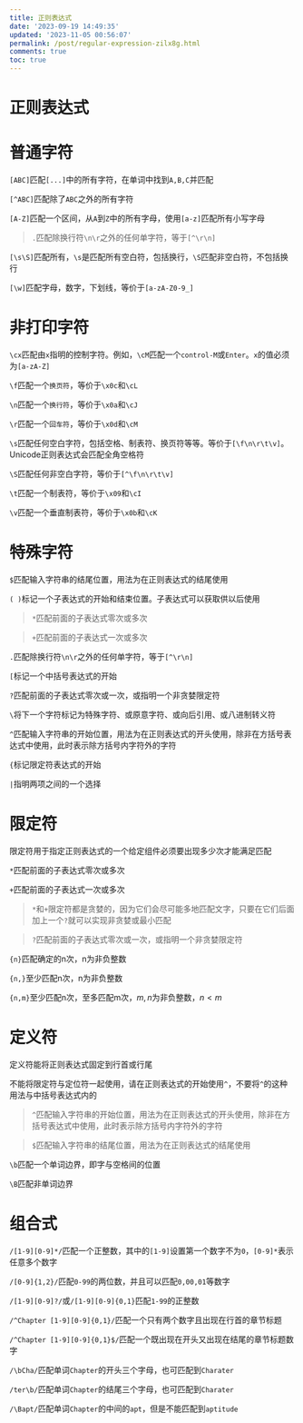 ```yaml
---
title: 正则表达式
date: '2023-09-19 14:49:35'
updated: '2023-11-05 00:56:07'
permalink: /post/regular-expression-zilx8g.html
comments: true
toc: true
---
```




# 正则表达式

# 普通字符

​`[ABC]`​匹配`[...]`​中的所有字符，在单词中找到`A,B,C`​并匹配

​`[^ABC]`​匹配除了`ABC`​之外的所有字符

​`[A-Z]`​匹配一个区间，从`A`​到`Z`​中的所有字母，使用`[a-z]`​匹配所有小写字母

> ​`.`​匹配除换行符`\n\r`​之外的任何单字符，等于`[^\r\n]`​

​`[\s\S]`​匹配所有，`\s`​是匹配所有空白符，包括换行，`\S`​匹配非空白符，不包括换行

​`[\w]`​匹配字母，数字，下划线，等价于`[a-zA-Z0-9_]`​

# 非打印字符

​`\cx`​匹配由`x`​指明的控制字符。例如，`\cM`​匹配一个`control-M`​或`Enter`​。`x`​的值必须为`[a-zA-Z]`​

​`\f`​匹配一个`换页符`​，等价于`\x0c`​和`\cL`​

​`\n`​匹配一个`换行符`​，等价于`\x0a`​和`\cJ`​

​`\r`​匹配一个`回车符`​，等价于`\x0d`​和`\cM`​

​`\s`​匹配任何空白字符，包括空格、制表符、换页符等等。等价于`[\f\n\r\t\v]`​。Unicode正则表达式会匹配全角空格符

​`\S`​匹配任何非空白字符，等价于`[^\f\n\r\t\v]`​

​`\t`​匹配一个制表符，等价于`\x09`​和`\cI`​

​`\v`​匹配一个垂直制表符，等价于`\x0b`​和`\cK`​

# 特殊字符

​`$`​匹配输入字符串的结尾位置，用法为在正则表达式的结尾使用

​`( )`​标记一个子表达式的开始和结束位置。子表达式可以获取供以后使用

> ​`*`​匹配前面的子表达式零次或多次

> ​`+`​匹配前面的子表达式一次或多次

​`.`​匹配除换行符`\n\r`​之外的任何单字符，等于`[^\r\n]`​

​`[`​标记一个中括号表达式的开始

​`?`​匹配前面的子表达式零次或一次，或指明一个非贪婪限定符

​`\`​将下一个字符标记为特殊字符、或原意字符、或向后引用、或八进制转义符

​`^`​匹配输入字符串的开始位置，用法为在正则表达式的开头使用，除非在方括号表达式中使用，此时表示除方括号内字符外的字符

​`{`​标记限定符表达式的开始

​`|`​指明两项之间的一个选择

# 限定符

限定符用于指定正则表达式的一个给定组件必须要出现多少次才能满足匹配

​`*`​匹配前面的子表达式零次或多次

​`+`​匹配前面的子表达式一次或多次

> ​`*`​和`+`​限定符都是贪婪的，因为它们会尽可能多地匹配文字，只要在它们后面加上一个`?`​就可以实现非贪婪或最小匹配

> ​`?`​匹配前面的子表达式零次或一次，或指明一个非贪婪限定符

​`{n}`​匹配确定的n次，n为非负整数

​`{n,}`​至少匹配n次，n为非负整数

​`{n,m}`​至少匹配n次，至多匹配m次，$m,n$为非负整数，$n\lt m$  

# 定义符

定义符能将正则表达式固定到行首或行尾

不能将限定符与定位符一起使用，请在正则表达式的开始使用`^`​，不要将`^`​的这种用法与中括号表达式内的

> ​`^`​匹配输入字符串的开始位置，用法为在正则表达式的开头使用，除非在方括号表达式中使用，此时表示除方括号内字符外的字符

> ​`$`​匹配输入字符串的结尾位置，用法为在正则表达式的结尾使用

​`\b`​匹配一个单词边界，即字与空格间的位置

​`\B`​匹配非单词边界

# 组合式

​`/[1-9][0-9]*/`​匹配一个正整数，其中的`[1-9]`​设置第一个数字不为`0`​，`[0-9]*`​表示任意多个数字

​`/[0-9]{1,2}/`​匹配`0-99`​的两位数，并且可以匹配`0,00,01`​等数字

​`/[1-9][0-9]?/`​或`/[1-9][0-9]{0,1}`​匹配`1-99`​的正整数

​`/^Chapter [1-9][0-9]{0,1}/`​匹配一个只有两个数字且出现在行首的章节标题

​`/^Chapter [1-9][0-9]{0,1}$/`​匹配一个既出现在开头又出现在结尾的章节标题数字

​`/\bCha/`​匹配单词`Chapter`​的开头三个字母，也可匹配到`Charater`​

​`/ter\b/`​匹配单词`Chapter`​的结尾三个字母，也可匹配到`Charater`​

​`/\Bapt/`​匹配单词`Chapter`​的中间的`apt`​，但是不能匹配到`aptitude`​
